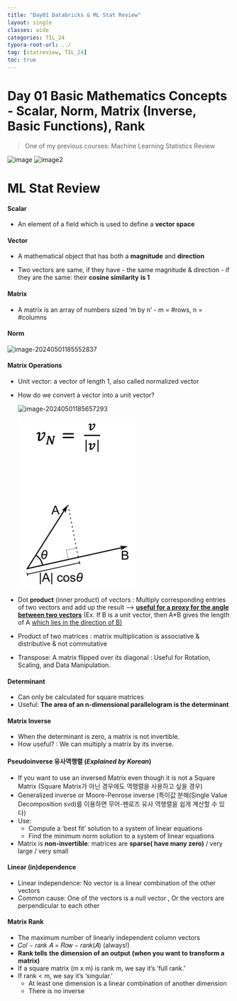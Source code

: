 ```yaml
---
title: "Day01 Databricks & ML Stat Review"
layout: single
classes: wide
categories: TIL_24
typora-root-url: ../
tag: [statreview, TIL_24]
toc: true
---
```


# Day 01 Basic Mathematics Concepts - Scalar, Norm, Matrix (Inverse, Basic Functions), Rank

> One of my previous courses: Machine Learning Statistics Review 



<img src="/blog/images/2024-05-01-TIL24_Day1/image.jpeg" alt="image">

<img src="/blog/images/2024-05-01-TIL24_Day1/image2.jpeg" alt="image2">



# ML Stat Review

#### Scalar

- An element of a field which is used to define a **vector space**



#### Vector

- A mathematical object that has both a **magnitude** and **direction**

- Two vectors are same, if they have
   \- the same magnitude & direction
   \- if they are the same: their **cosine similarity** **is 1** 

  

#### Matrix

- A matrix is an array of numbers sized ‘m by n’
   \- m = #rows, n = #columns



#### Norm

<img src="blog/images/2024-05-01-TIL24_Day1/image-20240501185552837.png" alt="image-20240501185552837">



#### **Matrix Operations**

- Unit vector: a vector of length 1, also called normalized vector

- How do we convert a vector into a unit vector? 

   <img src="blog/images/2024-05-01-TIL24_Day1/DotProduct.png" alt="image-20240501185657293"> <br>

   ![DotProduct](/images/2024-05-01-TIL24_Day1/DotProduct.png)

- Dot **product** (inner product) of vectors 
   : Multiply corresponding entries of two vectors and add up the result —> **<u>useful for a proxy for the angle between two vectors</u>** (Ex. If B is a unit vector, then A*B gives the length of A <u>which lies in the direction of B)</u>



- Product of two matrices
   : matrix multiplication is associative & distributive & not commutative

- Transpose: A matrix flipped over its diagonal
  : Useful for Rotation, Scaling, and Data Manipulation. 



#### **Determinant**

- Can only be calculated for square matrices
- Useful: **The area of an n-dimensional parallelogram is the determinant**



#### **Matrix Inverse**

- When the determinant is zero, a matrix is not invertible.
- How useful?
  : We can multiply a matrix by its inverse. 



#### Pseudoinverse 유사역행렬 (*Explained by Korean*)

- If you want to use an inversed Matrix even though it is not a Square Matrix
  (Square Matrix가 아닌 경우에도 역행렬을 사용하고 싶을 경우)
- Generalized inverse or Moore-Penrose inverse 
  (특이값 분해(Single Value Decomposition svd)를 이용하면 무어-펜로즈 유사 역행렬을 쉽게 계산할 수 있다)
- Use: 
  - Compute a ‘best fit’ solution to a system of linear equations
  - Find the minimum norm solution to a system of linear equations
- Matrix is **non-invertible**: matrices are **sparse( have many zero)** / very large / very small





#### **Linear (in)dependence**

- Linear independence: No vector is a linear combination of the other vectors
- Common cause: One of the vectors is a null vector
   , Or the vectors are perpendicular to each other



#### **Matrix Rank**

- The maximum number of linearly independent column vectors
- 𝐶𝑜𝑙 − 𝑟𝑎𝑛𝑘 𝐴 = 𝑅𝑜𝑤 − 𝑟𝑎𝑛𝑘(𝐴) (always!) 
- **Rank tells** **the dimension of an output** **(when you want to transform a matrix)**
- If a square matrix (m x m) is rank m, we say it’s ’full rank.’
- If rank < m, we say it’s ‘singular.’
  - At least one dimension is a linear combination of another dimension 
  - There is no inverse